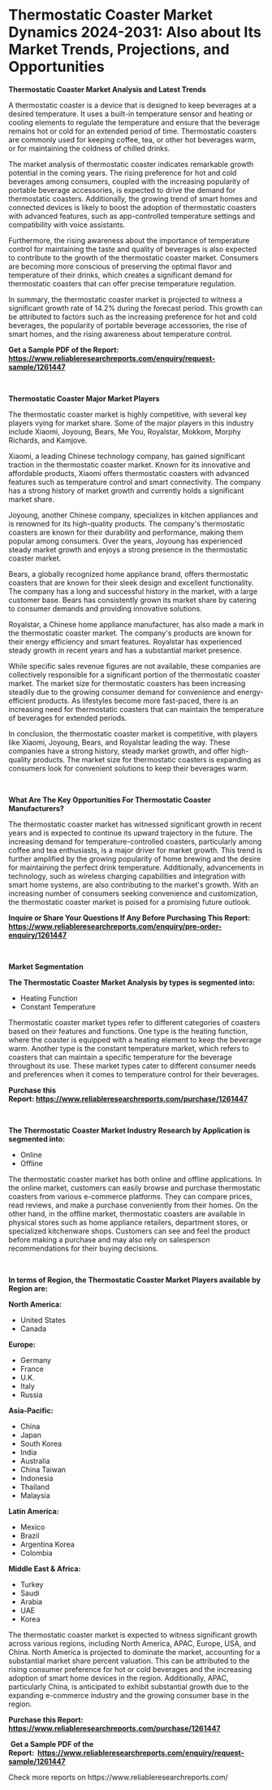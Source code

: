 <p><h1>Thermostatic Coaster Market Dynamics 2024-2031: Also about Its Market Trends, Projections, and Opportunities</h1></p><p><strong>Thermostatic Coaster Market Analysis and Latest Trends</strong></p>
<p><p>A thermostatic coaster is a device that is designed to keep beverages at a desired temperature. It uses a built-in temperature sensor and heating or cooling elements to regulate the temperature and ensure that the beverage remains hot or cold for an extended period of time. Thermostatic coasters are commonly used for keeping coffee, tea, or other hot beverages warm, or for maintaining the coldness of chilled drinks.</p><p>The market analysis of thermostatic coaster indicates remarkable growth potential in the coming years. The rising preference for hot and cold beverages among consumers, coupled with the increasing popularity of portable beverage accessories, is expected to drive the demand for thermostatic coasters. Additionally, the growing trend of smart homes and connected devices is likely to boost the adoption of thermostatic coasters with advanced features, such as app-controlled temperature settings and compatibility with voice assistants.</p><p>Furthermore, the rising awareness about the importance of temperature control for maintaining the taste and quality of beverages is also expected to contribute to the growth of the thermostatic coaster market. Consumers are becoming more conscious of preserving the optimal flavor and temperature of their drinks, which creates a significant demand for thermostatic coasters that can offer precise temperature regulation.</p><p>In summary, the thermostatic coaster market is projected to witness a significant growth rate of 14.2% during the forecast period. This growth can be attributed to factors such as the increasing preference for hot and cold beverages, the popularity of portable beverage accessories, the rise of smart homes, and the rising awareness about temperature control.</p></p>
<p><strong>Get a Sample PDF of the Report:&nbsp; <a href="https://www.reliableresearchreports.com/enquiry/request-sample/1261447">https://www.reliableresearchreports.com/enquiry/request-sample/1261447</a></strong></p>
<p>&nbsp;</p>
<p><strong>Thermostatic Coaster Major Market Players</strong></p>
<p><p>The thermostatic coaster market is highly competitive, with several key players vying for market share. Some of the major players in this industry include Xiaomi, Joyoung, Bears, Me You, Royalstar, Mokkom, Morphy Richards, and Kamjove.</p><p>Xiaomi, a leading Chinese technology company, has gained significant traction in the thermostatic coaster market. Known for its innovative and affordable products, Xiaomi offers thermostatic coasters with advanced features such as temperature control and smart connectivity. The company has a strong history of market growth and currently holds a significant market share.</p><p>Joyoung, another Chinese company, specializes in kitchen appliances and is renowned for its high-quality products. The company's thermostatic coasters are known for their durability and performance, making them popular among consumers. Over the years, Joyoung has experienced steady market growth and enjoys a strong presence in the thermostatic coaster market.</p><p>Bears, a globally recognized home appliance brand, offers thermostatic coasters that are known for their sleek design and excellent functionality. The company has a long and successful history in the market, with a large customer base. Bears has consistently grown its market share by catering to consumer demands and providing innovative solutions.</p><p>Royalstar, a Chinese home appliance manufacturer, has also made a mark in the thermostatic coaster market. The company's products are known for their energy efficiency and smart features. Royalstar has experienced steady growth in recent years and has a substantial market presence.</p><p>While specific sales revenue figures are not available, these companies are collectively responsible for a significant portion of the thermostatic coaster market. The market size for thermostatic coasters has been increasing steadily due to the growing consumer demand for convenience and energy-efficient products. As lifestyles become more fast-paced, there is an increasing need for thermostatic coasters that can maintain the temperature of beverages for extended periods.</p><p>In conclusion, the thermostatic coaster market is competitive, with players like Xiaomi, Joyoung, Bears, and Royalstar leading the way. These companies have a strong history, steady market growth, and offer high-quality products. The market size for thermostatic coasters is expanding as consumers look for convenient solutions to keep their beverages warm.</p></p>
<p>&nbsp;</p>
<p><strong>What Are The Key Opportunities For Thermostatic Coaster Manufacturers?</strong></p>
<p><p>The thermostatic coaster market has witnessed significant growth in recent years and is expected to continue its upward trajectory in the future. The increasing demand for temperature-controlled coasters, particularly among coffee and tea enthusiasts, is a major driver for market growth. This trend is further amplified by the growing popularity of home brewing and the desire for maintaining the perfect drink temperature. Additionally, advancements in technology, such as wireless charging capabilities and integration with smart home systems, are also contributing to the market's growth. With an increasing number of consumers seeking convenience and customization, the thermostatic coaster market is poised for a promising future outlook.</p></p>
<p><strong>Inquire or Share Your Questions If Any Before Purchasing This Report: <a href="https://www.reliableresearchreports.com/enquiry/pre-order-enquiry/1261447">https://www.reliableresearchreports.com/enquiry/pre-order-enquiry/1261447</a></strong></p>
<p>&nbsp;</p>
<p><strong>Market Segmentation</strong></p>
<p><strong>The Thermostatic Coaster Market Analysis by types is segmented into:</strong></p>
<p><ul><li>Heating Function</li><li>Constant Temperature</li></ul></p>
<p><p>Thermostatic coaster market types refer to different categories of coasters based on their features and functions. One type is the heating function, where the coaster is equipped with a heating element to keep the beverage warm. Another type is the constant temperature market, which refers to coasters that can maintain a specific temperature for the beverage throughout its use. These market types cater to different consumer needs and preferences when it comes to temperature control for their beverages.</p></p>
<p><strong>Purchase this Report:&nbsp;<a href="https://www.reliableresearchreports.com/purchase/1261447">https://www.reliableresearchreports.com/purchase/1261447</a></strong></p>
<p>&nbsp;</p>
<p><strong>The Thermostatic Coaster Market Industry Research by Application is segmented into:</strong></p>
<p><ul><li>Online</li><li>Offline</li></ul></p>
<p><p>The thermostatic coaster market has both online and offline applications. In the online market, customers can easily browse and purchase thermostatic coasters from various e-commerce platforms. They can compare prices, read reviews, and make a purchase conveniently from their homes. On the other hand, in the offline market, thermostatic coasters are available in physical stores such as home appliance retailers, department stores, or specialized kitchenware shops. Customers can see and feel the product before making a purchase and may also rely on salesperson recommendations for their buying decisions.</p></p>
<p>&nbsp;</p>
<p><strong>In terms of Region, the Thermostatic Coaster Market Players available by Region are:</strong></p>
<p>
    <p> <strong> North America: </strong>
        <ul>
            <li>United States</li>
            <li>Canada</li>
        </ul>
        </p> 
    <p> <strong> Europe: </strong>
        <ul>
            <li>Germany</li>
            <li>France</li>
            <li>U.K.</li>
            <li>Italy</li>
            <li>Russia</li>
        </ul>
        </p> 
    <p> <strong> Asia-Pacific: </strong>
        <ul>
            <li>China</li>
            <li>Japan</li>
            <li>South Korea</li>
            <li>India</li>
            <li>Australia</li>
            <li>China Taiwan</li>
            <li>Indonesia</li>
            <li>Thailand</li>
            <li>Malaysia</li>
        </ul>
        </p> 
    <p> <strong> Latin America: </strong>
        <ul>
            <li>Mexico</li>
            <li>Brazil</li>
            <li>Argentina Korea</li>
            <li>Colombia</li>
        </ul>
        </p> 
    <p> <strong> Middle East & Africa: </strong>
        <ul>
            <li>Turkey</li>
            <li>Saudi</li>
            <li>Arabia</li>
            <li>UAE</li>
            <li>Korea</li>
        </ul>
    </p>
    </p>
<p><p>The thermostatic coaster market is expected to witness significant growth across various regions, including North America, APAC, Europe, USA, and China. North America is projected to dominate the market, accounting for a substantial market share percent valuation. This can be attributed to the rising consumer preference for hot or cold beverages and the increasing adoption of smart home devices in the region. Additionally, APAC, particularly China, is anticipated to exhibit substantial growth due to the expanding e-commerce industry and the growing consumer base in the region.</p></p>
<p><strong>Purchase this Report: <a href="https://www.reliableresearchreports.com/purchase/1261447">https://www.reliableresearchreports.com/purchase/1261447</a></strong></p>
<p>&nbsp;<strong>Get a Sample PDF of the Report:&nbsp;&nbsp;<a href="https://www.reliableresearchreports.com/enquiry/request-sample/1261447">https://www.reliableresearchreports.com/enquiry/request-sample/1261447</a></strong></p>
<p><strong></strong></p>
<p>Check more reports on https://www.reliableresearchreports.com/</p>
